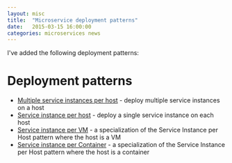 ```yaml
---
layout: misc
title:  "Microservice deployment patterns"
date:   2015-03-15 16:00:00
categories: microservices news
---
```


I've added the following deployment patterns:

# Deployment patterns

* [Multiple service instances per host](/patterns/deployment/multiple-services-per-host.html) - deploy multiple service instances on a host
* [Service instance per host](/patterns/deployment/single-service-per-host.html) - deploy a single service instance on each host
* [Service instance per VM](/patterns/deployment/service-per-vm.html) - a specialization of the Service Instance per Host pattern where the host is a VM
* [Service instance per Container](/patterns/deployment/service-per-container.html) - a specialization of the Service Instance per Host pattern where the host is a container


